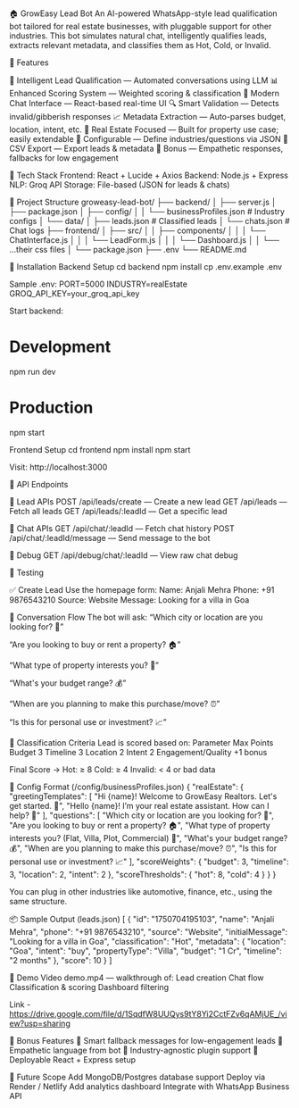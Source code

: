 
🏠 GrowEasy Lead Bot
An AI-powered WhatsApp-style lead qualification bot tailored for real estate businesses, with pluggable support for other industries. This bot simulates natural chat, intelligently qualifies leads, extracts relevant metadata, and classifies them as Hot, Cold, or Invalid.

🚀 Features

🤖 Intelligent Lead Qualification — Automated conversations using LLM
📊 Enhanced Scoring System — Weighted scoring & classification
💬 Modern Chat Interface — React-based real-time UI
🔍 Smart Validation — Detects invalid/gibberish responses
📈 Metadata Extraction — Auto-parses budget, location, intent, etc.
🏡 Real Estate Focused — Built for property use case; easily extendable
🔧 Configurable — Define industries/questions via JSON
📁 CSV Export — Export leads & metadata
🧠 Bonus — Empathetic responses, fallbacks for low engagement



🧩 Tech Stack
Frontend: React + Lucide + Axios
Backend: Node.js + Express
NLP: Groq API
Storage: File-based (JSON for leads & chats)



📁 Project Structure
groweasy-lead-bot/
├── backend/
│   ├── server.js
│   ├── package.json
│   ├── config/
│   │   └── businessProfiles.json      # Industry configs
│   └── data/
│       ├── leads.json                 # Classified leads
│       └── chats.json                 # Chat logs
├── frontend/
│   ├── src/
│   │   ├── components/
│   │   │   └── ChatInterface.js
│   │   │   └── LeadForm.js
│   │   │   └── Dashboard.js
│   │   └── ...their css files
│   └── package.json
├── .env
└── README.md


🔧 Installation
Backend Setup
cd backend
npm install
cp .env.example .env

Sample .env:
PORT=5000
INDUSTRY=realEstate
GROQ_API_KEY=your_groq_api_key

Start backend:
# Development
npm run dev

# Production
npm start


Frontend Setup
cd frontend
npm install
npm start

Visit: http://localhost:3000

🔌 API Endpoints

🔹 Lead APIs
POST /api/leads/create — Create a new lead
GET /api/leads — Fetch all leads
GET /api/leads/:leadId — Get a specific lead


🔹 Chat APIs
GET /api/chat/:leadId — Fetch chat history
POST /api/chat/:leadId/message — Send message to the bot


🔹 Debug
GET /api/debug/chat/:leadId — View raw chat debug



🧪 Testing

✅ Create Lead
Use the homepage form:
Name: Anjali Mehra
Phone: +91 9876543210
Source: Website
Message: Looking for a villa in Goa

🤖 Conversation Flow
The bot will ask:
“Which city or location are you looking for? 📍”

“Are you looking to buy or rent a property? 🏠”

“What type of property interests you? 🏢”

“What's your budget range? 💰”

“When are you planning to make this purchase/move? ⏰”

“Is this for personal use or investment? 📈”


🎯 Classification Criteria
Lead is scored based on:
Parameter
Max Points
Budget
3
Timeline
3
Location
2
Intent
2
Engagement/Quality
+1 bonus

Final Score →
Hot: ≥ 8
Cold: ≥ 4
Invalid: < 4 or bad data



📄 Config Format (/config/businessProfiles.json)
{
  "realEstate": {
    "greetingTemplates": [
      "Hi {name}! Welcome to GrowEasy Realtors. Let's get started. 🏡",
      "Hello {name}! I’m your real estate assistant. How can I help? 🌟"
    ],
    "questions": [
      "Which city or location are you looking for? 📍",
      "Are you looking to buy or rent a property? 🏠",
      "What type of property interests you? (Flat, Villa, Plot, Commercial) 🏢",
      "What's your budget range? 💰",
      "When are you planning to make this purchase/move? ⏰",
      "Is this for personal use or investment? 📈"
    ],
    "scoreWeights": {
      "budget": 3,
      "timeline": 3,
      "location": 2,
      "intent": 2
    },
    "scoreThresholds": {
      "hot": 8,
      "cold": 4
    }
  }
}

You can plug in other industries like automotive, finance, etc., using the same structure.

📦 Sample Output (leads.json)
[
  {
    "id": "1750704195103",
    "name": "Anjali Mehra",
    "phone": "+91 9876543210",
    "source": "Website",
    "initialMessage": "Looking for a villa in Goa",
    "classification": "Hot",
    "metadata": {
      "location": "Goa",
      "intent": "buy",
      "propertyType": "Villa",
      "budget": "1 Cr",
      "timeline": "2 months"
    },
    "score": 10
  }
]


🎥 Demo Video
demo.mp4 — walkthrough of:
Lead creation
Chat flow
Classification & scoring
Dashboard filtering

Link - https://drive.google.com/file/d/1SqdfW8UUQys9tY8Yi2CctFZv6qAMjUE_/view?usp=sharing


🌟 Bonus Features
💬 Smart fallback messages for low-engagement leads
🧠 Empathetic language from bot
🔌 Industry-agnostic plugin support
🚀 Deployable React + Express setup

📌 Future Scope
Add MongoDB/Postgres database support
Deploy via Render / Netlify
Add analytics dashboard
Integrate with WhatsApp Business API
